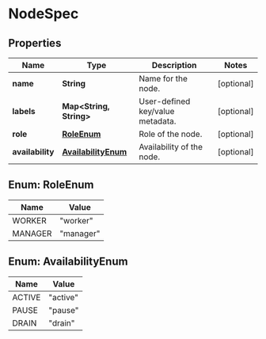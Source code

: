 
# NodeSpec

## Properties
Name | Type | Description | Notes
------------ | ------------- | ------------- | -------------
**name** | **String** | Name for the node. |  [optional]
**labels** | **Map&lt;String, String&gt;** | User-defined key/value metadata. |  [optional]
**role** | [**RoleEnum**](#RoleEnum) | Role of the node. |  [optional]
**availability** | [**AvailabilityEnum**](#AvailabilityEnum) | Availability of the node. |  [optional]


<a name="RoleEnum"></a>
## Enum: RoleEnum
Name | Value
---- | -----
WORKER | &quot;worker&quot;
MANAGER | &quot;manager&quot;


<a name="AvailabilityEnum"></a>
## Enum: AvailabilityEnum
Name | Value
---- | -----
ACTIVE | &quot;active&quot;
PAUSE | &quot;pause&quot;
DRAIN | &quot;drain&quot;



